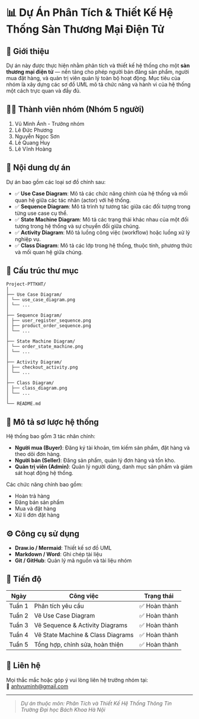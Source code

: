 # 📊 Dự Án Phân Tích & Thiết Kế Hệ Thống Sàn Thương Mại Điện Tử

## 🧩 Giới thiệu

Dự án này được thực hiện nhằm phân tích và thiết kế hệ thống cho một **sàn thương mại điện tử** — nền tảng cho phép người bán đăng sản phẩm, người mua đặt hàng, và quản trị viên quản lý toàn bộ hoạt động. Mục tiêu của nhóm là xây dựng các sơ đồ UML mô tả chức năng và hành vi của hệ thống một cách trực quan và đầy đủ.

## 👨‍💻 Thành viên nhóm (Nhóm 5 người)

1. Vũ Minh Ánh - Trưởng nhóm
2. Lê Đức Phương 
3. Nguyễn Ngọc Sơn
4. Lê Quang Huy
5. Lê Vĩnh Hoàng

## 📌 Nội dung dự án

Dự án bao gồm các loại sơ đồ chính sau:

- ✅ **Use Case Diagram**: Mô tả các chức năng chính của hệ thống và mối quan hệ giữa các tác nhân (actor) với hệ thống.
- ✅ **Sequence Diagram**: Mô tả trình tự tương tác giữa các đối tượng trong từng use case cụ thể.
- ✅ **State Machine Diagram**: Mô tả các trạng thái khác nhau của một đối tượng trong hệ thống và sự chuyển đổi giữa chúng.
- ✅ **Activity Diagram**: Mô tả luồng công việc (workflow) hoặc luồng xử lý nghiệp vụ.
- ✅ **Class Diagram**: Mô tả các lớp trong hệ thống, thuộc tính, phương thức và mối quan hệ giữa chúng.

## 📂 Cấu trúc thư mục

    Project-PTTKHT/
    │
    ├── Use Case Diagram/
    │ └── use_case_diagram.png
    │ └── ...
    │
    ├── Sequence Diagram/
    │ ├── user_register_sequence.png
    │ ├── product_order_sequence.png
    │ └── ...
    │
    ├── State Machine Diagram/
    │ └── order_state_machine.png
    │ └── ...
    │
    ├── Activity Diagram/
    │ ├── checkout_activity.png
    │ └── ...
    │
    ├── Class Diagram/
    │ ├── class_diagram.png
    │ └── ...
    │
    └── README.md


## 📖 Mô tả sơ lược hệ thống

Hệ thống bao gồm 3 tác nhân chính:

- **Người mua (Buyer)**: Đăng ký tài khoản, tìm kiếm sản phẩm, đặt hàng và theo dõi đơn hàng.
- **Người bán (Seller)**: Đăng sản phẩm, quản lý đơn hàng và tồn kho.
- **Quản trị viên (Admin)**: Quản lý người dùng, danh mục sản phẩm và giám sát hoạt động hệ thống.

Các chức năng chính bao gồm:

- Hoàn trả hàng 
- Đăng bán sản phẩm 
- Mua và đặt hàng 
- Xử lí đơn đặt hàng 

## ⚙️ Công cụ sử dụng

- **Draw.io / Mermaid**: Thiết kế sơ đồ UML
- **Markdown / Word**: Ghi chép tài liệu
- **Git / GitHub**: Quản lý mã nguồn và tài liệu nhóm

## 📅 Tiến độ

| Ngày       | Công việc                       | Trạng thái   |
|------------|----------------------------------|--------------|
| Tuần 1     | Phân tích yêu cầu                | ✅ Hoàn thành |
| Tuần 2     | Vẽ Use Case Diagram              | ✅ Hoàn thành |
| Tuần 3     | Vẽ Sequence & Activity Diagrams  | ✅ Hoàn thành |
| Tuần 4     | Vẽ State Machine & Class Diagrams| ✅ Hoàn thành |
| Tuần 5     | Tổng hợp, chỉnh sửa, hoàn thiện  | ✅ Hoàn thành |

## 📎 Liên hệ

Mọi thắc mắc hoặc góp ý vui lòng liên hệ trưởng nhóm tại:  
📧 anhvuminh@gmail.com

---

> *Dự án thuộc môn: Phân Tích và Thiết Kế Hệ Thống Thông Tin*  
> *Trường Đại học Bách Khoa Hà Nội*

